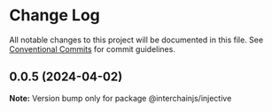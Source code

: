 # Change Log

All notable changes to this project will be documented in this file.
See [Conventional Commits](https://conventionalcommits.org) for commit guidelines.

## 0.0.5 (2024-04-02)

**Note:** Version bump only for package @interchainjs/injective
